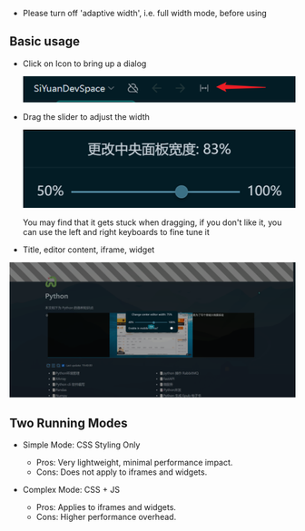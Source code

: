 
- Please turn off 'adaptive width', i.e. full width mode, before using

## Basic usage



- Click on Icon to bring up a dialog

  ![](asset/Icon.png)

- Drag the slider to adjust the width

  ![](asset/dialog.png)

  You may find that it gets stuck when dragging, if you don't like it, you can use the left and right keyboards to fine tune it

- Title, editor content, iframe, widget


![](asset/width-plugin.png)

## Two Running Modes

- Simple Mode: CSS Styling Only

  - Pros: Very lightweight, minimal performance impact.
  - Cons: Does not apply to iframes and widgets.

- Complex Mode: CSS + JS

  - Pros: Applies to iframes and widgets.
  - Cons: Higher performance overhead.
